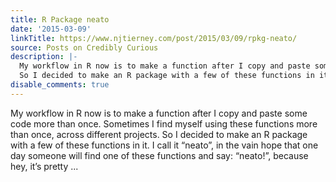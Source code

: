 ```yaml
---
title: R Package neato
date: '2015-03-09'
linkTitle: https://www.njtierney.com/post/2015/03/09/rpkg-neato/
source: Posts on Credibly Curious
description: |-
  My workflow in R now is to make a function after I copy and paste some code more than once. Sometimes I find myself using these functions more than once, across different projects.
  So I decided to make an R package with a few of these functions in it. I call it &ldquo;neato&rdquo;, in the vain hope that one day someone will find one of these functions and say: &ldquo;neato!&rdquo;, because hey, it&rsquo;s pretty ...
disable_comments: true
---
```

My workflow in R now is to make a function after I copy and paste some code more than once. Sometimes I find myself using these functions more than once, across different projects.
So I decided to make an R package with a few of these functions in it. I call it &ldquo;neato&rdquo;, in the vain hope that one day someone will find one of these functions and say: &ldquo;neato!&rdquo;, because hey, it&rsquo;s pretty ...